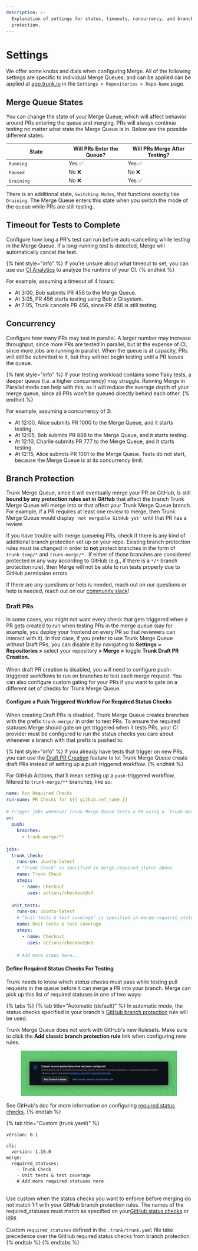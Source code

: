 ```yaml
---
description: >-
  Explanation of settings for states, timeouts, concurrency, and branch
  protection.
---
```


# Settings

We offer some knobs and dials when configuring Merge. All of the following settings are specific to individual Merge Queues, and can be applied can be applied at [app.trunk.io](https://app.trunk.io/login?intent=merge) in the `Settings > Repositories > Repo-Name` page.

## Merge Queue States

You can change the state of your Merge Queue, which will affect behavior around PRs entering the queue and merging. PRs will always continue testing no matter what state the Merge Queue is in. Below are the possible different states:

<table><thead><tr><th width="149">State</th><th>Will PRs Enter the Queue?</th><th>Will PRs Merge After Testing?</th></tr></thead><tbody><tr><td><code>Running</code></td><td>Yes <span data-gb-custom-inline data-tag="emoji" data-code="2705">✅</span></td><td>Yes <span data-gb-custom-inline data-tag="emoji" data-code="2705">✅</span></td></tr><tr><td><code>Paused</code></td><td>No <span data-gb-custom-inline data-tag="emoji" data-code="274c">❌</span></td><td>No <span data-gb-custom-inline data-tag="emoji" data-code="274c">❌</span></td></tr><tr><td><code>Draining</code></td><td>No <span data-gb-custom-inline data-tag="emoji" data-code="274c">❌</span></td><td>Yes <span data-gb-custom-inline data-tag="emoji" data-code="2705">✅</span></td></tr></tbody></table>

There is an additional state, `Switching Modes`, that functions exactly like `Draining`. The Merge Queue enters this state when you switch the mode of the queue while PRs are still testing.

## Timeout for Tests to Complete

Configure how long a PR's test can run before auto-cancelling while testing in the Merge Queue. If a long-running test is detected, Merge will automatically cancel the test.

{% hint style="info" %}
If you're unsure about what timeout to set, you can use our [CI Analytics](https://trunk.io/ci-analytics) to analyze the runtime of your CI.
{% endhint %}

For example, assuming a timeout of 4 hours:

* At 3:00, Bob submits PR 456 to the Merge Queue.
* At 3:05, PR 456 starts testing using Bob's CI system.
* At 7:05, Trunk cancels PR 456, since PR 456 is still testing.

## Concurrency

Configure how many PRs may test in parallel. A larger number may increase throughput, since more PRs are tested in parallel, but at the expense of CI, since more jobs are running in parallel. When the queue is at capacity, PRs will still be submitted to it, but they will not begin testing until a PR leaves the queue.

{% hint style="info" %}
If your testing workload contains some flaky tests, a deeper queue (i.e. a higher concurrency) may struggle. Running Merge in Parallel mode can help with this, as it will reduce the average depth of your merge queue, since all PRs won't be queued directly behind each other.
{% endhint %}

For example, assuming a concurrency of 3:

* At 12:00, Alice submits PR 1000 to the Merge Queue, and it starts testing.
* At 12:05, Bob submits PR 888 to the Merge Queue, and it starts testing.
* At 12:10, Charlie submits PR 777 to the Merge Queue, and it starts testing.
* At 12:15, Alice submits PR 1001 to the Merge Queue. Tests do not start, because the Merge Queue is at its concurrency limit.

## Branch Protection

Trunk Merge Queue, since it will eventually merge your PR on GitHub, is still **bound by any protection rules set in GitHub** that affect the branch Trunk Merge Queue will merge into or that affect your Trunk Merge Queue branch. For example, if a PR requires at least one review to merge, then Trunk Merge Queue would display `'not mergable GitHub yet'` until that PR has a review.

If you have trouble with merge queueing PRs, check if there is any kind of additional branch protection set up on your repo. Existing branch protection rules must be changed in order to **not** protect branches in the form of `trunk-temp/*` and `trunk-merge/*` . If either of those branches are considered protected in any way according to GitHub (e.g., if there is a `*/*` branch protection rule), then Merge will not be able to run tests properly due to GitHub permission errors.

If there are any questions or help is needed, reach out on our questions or help is needed, reach out on our [community slack](https://slack.trunk.io/)!

### Draft PRs

In some cases, you might not want every check that gets triggered when a PR gets created to run when testing PRs in the merge queue (say for example, you deploy your frontend on every PR so that reviewers can interact with it). In that case, if you prefer to use Trunk Merge Queue without Draft PRs, you can disable it by navigating to **Settings > Repositories >** select your repository **> Merge >** toggle **Trunk Draft PR Creation.**\
\
When draft PR creation is disabled, you will need to configure push-triggered workflows to run on branches to test each merge request. You can also configure custom gating for your PRs if you want to gate on a different set of checks for Trunk Merge Queue.

#### Configure a Push Triggered Workflow For Required Status Checks

When creating Draft PRs is disabled, Trunk Merge Queue creates branches with the prefix `trunk-merge/` in order to test PRs. To ensure the required statuses Merge should gate on get triggered when it tests PRs, your CI provider must be configured to run the status checks you care about whenever a branch with that prefix is pushed to.

{% hint style="info" %}
If you already have tests that trigger on new PRs, you can use the [Draft PR Creation](https://docs.trunk.io/merge-queue/set-up-trunk-merge/advanced-settings#draft-prs) feature to let Trunk Merge Queue create draft PRs instead of setting up a push triggered workflow.
{% endhint %}

For GitHub Actions, that'll mean setting up a `push`-triggered workflow, filtered to `trunk-merge/**` branches, like so:

```yaml
name: Run Required Checks
run-name: PR Checks for ${{ github.ref_name }}

# Trigger jobs whenever Trunk Merge Queue tests a PR using a `trunk-merge/` branch
on:
  push:
    branches:
      - trunk-merge/**

jobs:
  trunk_check:
    runs-on: ubuntu-latest
    # "Trunk Check" is specified in merge.required_status above
    name: Trunk Check
    steps:
      - name: Checkout
        uses: actions/checkout@v3

  unit_tests:
    runs-on: ubuntu-latest
    # "Unit tests & test coverage" is specified in merge.required_status above
    name: Unit tests & test coverage
    steps:
      - name: Checkout
        uses: actions/checkout@v3

    # Add more steps here..    
```

#### Define Required Status Checks For Testing

Trunk needs to know which _status checks_ must pass while testing pull requests in the queue before it can merge a PR into your branch. Merge can pick up this list of required statuses in one of two ways:

{% tabs %}
{% tab title="Automatic (default)" %}
In automatic mode, the status checks specified in your branch's [GitHub branch protection](https://docs.github.com/en/repositories/configuring-branches-and-merges-in-your-repository/managing-protected-branches/about-protected-branches#require-status-checks-before-merging) rule will be used.&#x20;

Trunk Merge Queue does not work with GitHub's new Rulesets. Make sure to click the **Add classic branch protection rule** link when configuring new rules.

<figure><img src="../../.gitbook/assets/cubesGreen (3).png" alt=""><figcaption></figcaption></figure>

See GitHub's doc for more information on configuring [required status checks](https://docs.github.com/en/repositories/configuring-branches-and-merges-in-your-repository/managing-protected-branches/about-protected-branches#require-status-checks-before-merging).
{% endtab %}

{% tab title="Custom (trunk.yaml)" %}
```
version: 0.1 
```

```
cli:
  version: 1.16.0
merge: 
  required_statuses:
    - Trunk Check 
    - Unit tests & test coverage
    # Add more required statuses here
```

\
Use custom when the status checks you want to enforce before merging do not match 1:1 with your GitHub branch protection rules. The names of the required\_statuses must match as specified on your[GitHub status checks](https://docs.github.com/en/pull-requests/collaborating-with-pull-requests/collaborating-on-repositories-with-code-quality-features/about-status-checks) or [jobs](https://docs.github.com/en/actions/learn-github-actions/understanding-github-actions#jobs)\
\
Custom `required_statuses` defined in the `.trunk/trunk.yaml` file take precedence over the GitHub required status checks from branch protection.
{% endtab %}
{% endtabs %}
